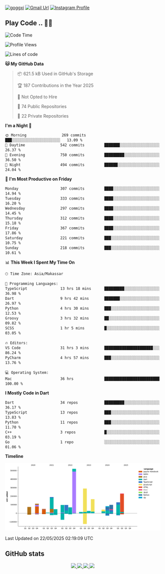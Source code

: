 [![goggxi](https://img.shields.io/badge/Portofolio-Goggxi-orange)](https://goggxi.github.io)
[![Gmail Url](https://img.shields.io/twitter/url?label=Goggxi@gmail.com&logo=gmail&style=social&url=http%3A%2F%2Fmailto%3Acontact.Goggxi@gmail.com)](mailto:Goggxi@gmail.com) [![Instagram Profile](https://img.shields.io/twitter/url?label=moh_rifkan&logo=instagram&style=social&url=https://www.instagram.com/moh_rifkan/)](https://www.instagram.com/moh_rifkan/)

## Play Code .. 💬🚀

<!-- [![Moh Rifkan GitHub stats](https://github-readme-stats.vercel.app/api?username=goggxi&count_private=true&show_icons=true&theme=dracula&custom_title=Goggxi%20Statistic%20🚀)](https://github.com/goggxi/goggxi)

[![Top Langs](https://github-readme-stats.vercel.app/api/top-langs/?username=goggxi&langs_count=8&layout=compact&show_icons=true&theme=dracula)](https://github.com/goggxi/goggxi) -->

<!--START_SECTION:waka-->
![Code Time](http://img.shields.io/badge/Code%20Time-4%2C328%20hrs%2030%20mins-blue)

![Profile Views](http://img.shields.io/badge/Profile%20Views-1-blue)

![Lines of code](https://img.shields.io/badge/From%20Hello%20World%20I%27ve%20Written-2.3%20million%20lines%20of%20code-blue)

**🐱 My GitHub Data** 

> 📦 621.5 kB Used in GitHub's Storage 
 > 
> 🏆 187 Contributions in the Year 2025
 > 
> 🚫 Not Opted to Hire
 > 
> 📜 74 Public Repositories 
 > 
> 🔑 22 Private Repositories 
 > 
**I'm a Night 🦉** 

```text
🌞 Morning                269 commits         ███░░░░░░░░░░░░░░░░░░░░░░   13.09 % 
🌆 Daytime                542 commits         ███████░░░░░░░░░░░░░░░░░░   26.37 % 
🌃 Evening                750 commits         █████████░░░░░░░░░░░░░░░░   36.50 % 
🌙 Night                  494 commits         ██████░░░░░░░░░░░░░░░░░░░   24.04 % 
```
📅 **I'm Most Productive on Friday** 

```text
Monday                   307 commits         ████░░░░░░░░░░░░░░░░░░░░░   14.94 % 
Tuesday                  333 commits         ████░░░░░░░░░░░░░░░░░░░░░   16.20 % 
Wednesday                297 commits         ████░░░░░░░░░░░░░░░░░░░░░   14.45 % 
Thursday                 312 commits         ████░░░░░░░░░░░░░░░░░░░░░   15.18 % 
Friday                   367 commits         ████░░░░░░░░░░░░░░░░░░░░░   17.86 % 
Saturday                 221 commits         ███░░░░░░░░░░░░░░░░░░░░░░   10.75 % 
Sunday                   218 commits         ███░░░░░░░░░░░░░░░░░░░░░░   10.61 % 
```


📊 **This Week I Spent My Time On** 

```text
🕑︎ Time Zone: Asia/Makassar

💬 Programming Languages: 
TypeScript               13 hrs 18 mins      █████████░░░░░░░░░░░░░░░░   36.98 % 
Dart                     9 hrs 42 mins       ███████░░░░░░░░░░░░░░░░░░   26.97 % 
Python                   4 hrs 30 mins       ███░░░░░░░░░░░░░░░░░░░░░░   12.53 % 
Groovy                   3 hrs 32 mins       ██░░░░░░░░░░░░░░░░░░░░░░░   09.82 % 
SCSS                     1 hr 5 mins         █░░░░░░░░░░░░░░░░░░░░░░░░   03.05 % 

🔥 Editors: 
VS Code                  31 hrs 3 mins       ██████████████████████░░░   86.24 % 
PyCharm                  4 hrs 57 mins       ███░░░░░░░░░░░░░░░░░░░░░░   13.76 % 

💻 Operating System: 
Mac                      36 hrs              █████████████████████████   100.00 % 
```

**I Mostly Code in Dart** 

```text
Dart                     34 repos            █████████░░░░░░░░░░░░░░░░   36.17 % 
TypeScript               13 repos            ███░░░░░░░░░░░░░░░░░░░░░░   13.83 % 
Python                   11 repos            ███░░░░░░░░░░░░░░░░░░░░░░   11.70 % 
C++                      3 repos             █░░░░░░░░░░░░░░░░░░░░░░░░   03.19 % 
Go                       1 repo              ░░░░░░░░░░░░░░░░░░░░░░░░░   01.06 % 
```



**Timeline**

![Lines of Code chart](https://raw.githubusercontent.com/Goggxi/Goggxi/main/assets/bar_graph.png)


 Last Updated on 22/05/2025 02:19:09 UTC
<!--END_SECTION:waka-->

## GitHub stats

<p align="center">
  <a href="https://github.com/goggxi">
    <img src="http://github-profile-summary-cards.vercel.app/api/cards/profile-details?username=goggxi&theme=transparent" />
  </a>
  <a href="https://github.com/goggxi">
    <img src="https://github-readme-streak-stats.herokuapp.com/?user=goggxi&hide_border=true&card_width=338&theme=transparent" />
  </a>
  <a href="https://github.com/goggxi">
    <img src="http://github-profile-summary-cards.vercel.app/api/cards/stats?username=goggxi&theme=transparent" />
  </a>
  <a href="https://github.com/goggxi">
    <img src="https://github-readme-stats.vercel.app/api/top-langs/?username=goggxi&langs_count=10&exclude_repo=&hide=c,makefile,html,css,sass,nix,nunjucks,tsql,dockerfile,shell&card_width=699&hide_border=true&theme=transparent" />
  </a>
  <!-- <br/>
  <a href="https://github.com/goggxi">
    <img src="https://komarev.com/ghpvc/?username=goggxi&color=blue&style=flat" />
  </a> -->
</p>
